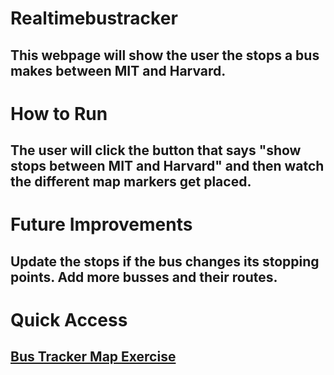 # Realtimebustracker
## This webpage will show the user the stops a bus makes between MIT and Harvard. 
# How to Run
## The user will click the button that says "show stops between MIT and Harvard" and then watch the different map markers get placed.
# Future Improvements
## Update the stops if the bus changes its stopping points. Add more busses and their routes.
# Quick Access
## <a href="https://mmckinnon6015.github.io/realtimebustracker">Bus Tracker Map Exercise </a>
